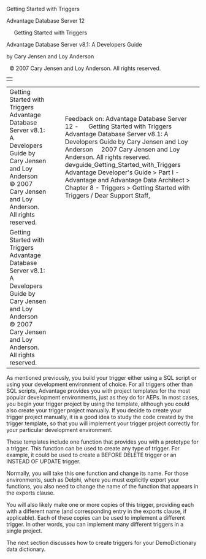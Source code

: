 Getting Started with Triggers




Advantage Database Server 12  

     Getting Started with Triggers

Advantage Database Server v8.1: A Developers Guide

by Cary Jensen and Loy Anderson

  © 2007 Cary Jensen and Loy Anderson. All rights reserved.

|  |
| --- |
|  |

|  |  |  |  |  |
| --- | --- | --- | --- | --- |
| Getting Started with Triggers  Advantage Database Server v8.1: A Developers Guide  by Cary Jensen and Loy Anderson    © 2007 Cary Jensen and Loy Anderson. All rights reserved. |  |  | Feedback on: Advantage Database Server 12 -      Getting Started with Triggers Advantage Database Server v8.1: A Developers Guide by Cary Jensen and Loy Anderson     2007 Cary Jensen and Loy Anderson. All rights reserved. devguide\_Getting\_Started\_with\_Triggers Advantage Developer's Guide > Part I - Advantage and Advantage Data Architect > Chapter 8 - Triggers > Getting Started with Triggers / Dear Support Staff, |  |
| Getting Started with Triggers  Advantage Database Server v8.1: A Developers Guide  by Cary Jensen and Loy Anderson    © 2007 Cary Jensen and Loy Anderson. All rights reserved. |  |  |  |  |

As mentioned previously, you build your trigger either using a SQL script or using your development environment of choice. For all triggers other than SQL scripts, Advantage provides you with project templates for the most popular development environments, just as they do for AEPs. In most cases, you begin your trigger project by using the template, although you could also create your trigger project manually. If you decide to create your trigger project manually, it is a good idea to study the code created by the trigger template, so that you will implement your trigger project correctly for your particular development environment.

These templates include one function that provides you with a prototype for a trigger. This function can be used to create any type of trigger. For example, it could be used to create a BEFORE DELETE trigger or an INSTEAD OF UPDATE trigger.

Normally, you will take this one function and change its name. For those environments, such as Delphi, where you must explicitly export your functions, you also need to change the name of the function that appears in the exports clause.

You will also likely make one or more copies of this trigger, providing each with a different name (and corresponding entry in the exports clause, if applicable). Each of these copies can be used to implement a different trigger. In other words, you can implement many different triggers in a single project.

The next section discusses how to create triggers for your DemoDictionary data dictionary.